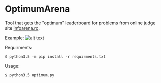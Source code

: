 # OptimumArena
Tool that gets the "optimum" leaderboard for problems from online judge site [infoarena.ro](http://www.infoarena.ro).

Example:
![alt text](http://i.imgur.com/QxsPXRj.png)

Requirments:

```
$ python3.5 -m pip install -r requirments.txt
```

Usage:

```
$ python3.5 optimum.py
```
